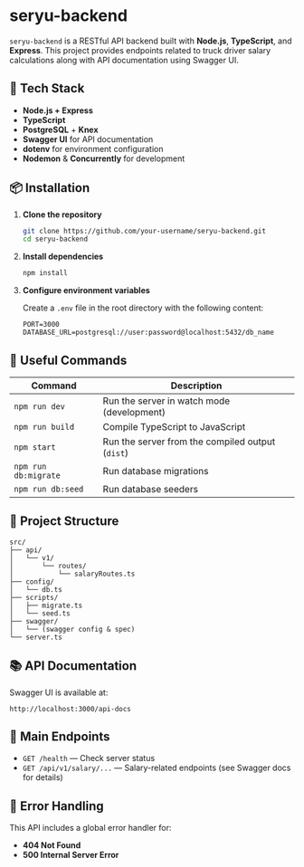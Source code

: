 # seryu-backend

`seryu-backend` is a RESTful API backend built with **Node.js**, **TypeScript**, and **Express**. This project provides endpoints related to truck driver salary calculations along with API documentation using Swagger UI.

## 🧱 Tech Stack

- **Node.js + Express**
- **TypeScript**
- **PostgreSQL** + **Knex**
- **Swagger UI** for API documentation
- **dotenv** for environment configuration
- **Nodemon** & **Concurrently** for development

## 📦 Installation

1. **Clone the repository**

   ```bash
   git clone https://github.com/your-username/seryu-backend.git
   cd seryu-backend
   ```

2. **Install dependencies**

   ```bash
   npm install
   ```

3. **Configure environment variables**

   Create a `.env` file in the root directory with the following content:

   ```env
   PORT=3000
   DATABASE_URL=postgresql://user:password@localhost:5432/db_name
   ```

## 🔧 Useful Commands

| Command              | Description                                      |
|----------------------|--------------------------------------------------|
| `npm run dev`        | Run the server in watch mode (development)       |
| `npm run build`      | Compile TypeScript to JavaScript                 |
| `npm start`          | Run the server from the compiled output (`dist`) |
| `npm run db:migrate` | Run database migrations                          |
| `npm run db:seed`    | Run database seeders                             |

## 📁 Project Structure

```
src/
├── api/
│   └── v1/
│       └── routes/
│           └── salaryRoutes.ts
├── config/
│   └── db.ts
├── scripts/
│   ├── migrate.ts
│   └── seed.ts
├── swagger/
│   └── (swagger config & spec)
└── server.ts
```

## 📚 API Documentation

Swagger UI is available at:

```
http://localhost:3000/api-docs
```

## 🔌 Main Endpoints

- `GET /health` — Check server status
- `GET /api/v1/salary/...` — Salary-related endpoints (see Swagger docs for details)

## 🐞 Error Handling

This API includes a global error handler for:

- **404 Not Found**
- **500 Internal Server Error**

